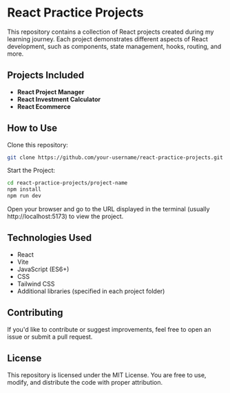 # React Practice Projects

This repository contains a collection of React projects created during my learning journey. Each project demonstrates different aspects of React development, such as components, state management, hooks, routing, and more.

## Projects Included

- **React Project Manager**
- **React Investment Calculator**
- **React Ecommerce**

## How to Use

Clone this repository:

```bash
git clone https://github.com/your-username/react-practice-projects.git
```

Start the Project:

```bash
cd react-practice-projects/project-name
npm install
npm run dev
```

Open your browser and go to the URL displayed in the terminal (usually http://localhost:5173) to view the project.

## Technologies Used

- React
- Vite
- JavaScript (ES6+)
- CSS
- Tailwind CSS
- Additional libraries (specified in each project folder)

## Contributing

If you'd like to contribute or suggest improvements, feel free to open an issue or submit a pull request.

## License

This repository is licensed under the MIT License. You are free to use, modify, and distribute the code with proper attribution.
